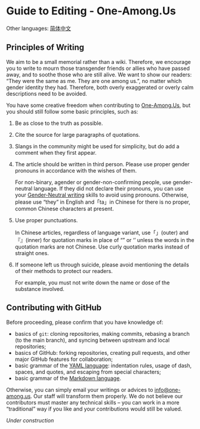 # Guide to Editing - One-Among.Us

Other languages: [简体中文](EditingGuide-zh_Hans.md)

## Principles of Writing

We aim to be a small memorial rather than a wiki.
Therefore, we encourage you to write to mourn those transgender friends or allies who have passed away,
and to soothe those who are still alive.
We want to show our readers: “They were the same as me. They are one among us.”, no matter which gender identity they had.
Therefore, both overly exaggerated or overly calm descriptions need to be avoided.

You have some creative freedom when contributing to [One-Among.Us](https://one-among.us), but you should still follow some basic principles, such as:

1.  Be as close to the truth as possible.

2.  Cite the source for large paragraphs of quotations.

3.  Slangs in the community might be used for simplicity, but do add a comment when they first appear.

4.  The article should be written in third person.
    Please use proper gender pronouns in accordance with the wishes of them.

    For non-binary, agender or gender-non-confirming people,
    use gender-neutral language.
    If they did not declare their pronouns,
    you can use your [Gender-Neutral writing](https://www.justice.gc.ca/eng/rp-pr/csj-sjc/legis-redact/legistics/p1p15.html) skills to avoid using pronouns.
    Otherwise,
    please use “they” in English and「ta」in Chinese for there is no proper, common Chinese characters at present.

5.  Use proper punctuations.

    In Chinese articles, regardless of language variant, use「」(outer) and『』(inner) for quotation marks in place of “” or ‘’ unless the words in the quotation marks are not Chinese.
    Use curly quotation marks instead of straight ones.

6.  If someone left us through suicide, please avoid mentioning the details of their methods to protect our readers.

    For example, you must not write down the name or dose of the substance involved.

## Contributing with GitHub

Before proceeding, please confirm that you have knowledge of:
- basics of `git`: cloning repositories, making commits, rebasing a branch (to the main branch), and syncing between upstream and local repositories;
- basics of GitHub: forking repositories, creating pull requests, and other major GitHub features for collaboration;
- basic grammar of the [YAML language](https://yaml.org/): indentation rules, usage of dash, spaces, and quotes, and escaping from special characters;
- basic grammar of the [Markdown language](https://www.markdownguide.org/).

Otherwise, you can simply email your writings or advices to [info@one-among.us](mailto:info@one-among.us).
Our staff will transform them properly.
We do not believe our contributors must master any technical skills – you can work in a more “traditional” way if you like and your contributions would still be valued.

*Under construction*
